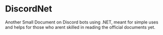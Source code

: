 # DiscordNet
Another Small Document on Discord bots using .NET, meant for simple uses and helps for those who arent skilled in reading the official documents yet.

